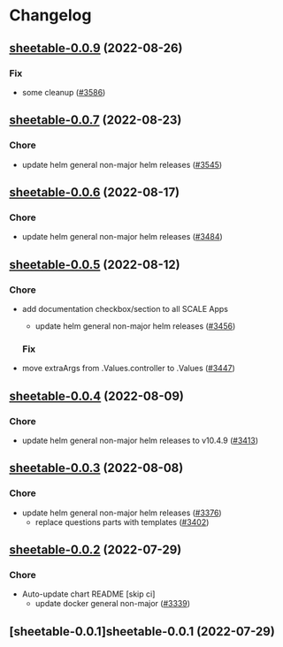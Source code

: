 # Changelog



## [sheetable-0.0.9](https://github.com/truecharts/charts/compare/sheetable-0.0.7...sheetable-0.0.9) (2022-08-26)

### Fix

- some cleanup ([#3586](https://github.com/truecharts/charts/issues/3586))




## [sheetable-0.0.7](https://github.com/truecharts/charts/compare/sheetable-0.0.6...sheetable-0.0.7) (2022-08-23)

### Chore

- update helm general non-major helm releases ([#3545](https://github.com/truecharts/charts/issues/3545))




## [sheetable-0.0.6](https://github.com/truecharts/charts/compare/sheetable-0.0.5...sheetable-0.0.6) (2022-08-17)

### Chore

- update helm general non-major helm releases ([#3484](https://github.com/truecharts/charts/issues/3484))




## [sheetable-0.0.5](https://github.com/truecharts/charts/compare/sheetable-0.0.4...sheetable-0.0.5) (2022-08-12)

### Chore

- add documentation checkbox/section to all SCALE Apps
  - update helm general non-major helm releases ([#3456](https://github.com/truecharts/charts/issues/3456))

  ### Fix

- move extraArgs from .Values.controller to .Values ([#3447](https://github.com/truecharts/charts/issues/3447))




## [sheetable-0.0.4](https://github.com/truecharts/charts/compare/sheetable-0.0.3...sheetable-0.0.4) (2022-08-09)

### Chore

- update helm general non-major helm releases to v10.4.9 ([#3413](https://github.com/truecharts/charts/issues/3413))




## [sheetable-0.0.3](https://github.com/truecharts/charts/compare/sheetable-0.0.2...sheetable-0.0.3) (2022-08-08)

### Chore

- update helm general non-major helm releases ([#3376](https://github.com/truecharts/charts/issues/3376))
  - replace questions parts with templates ([#3402](https://github.com/truecharts/charts/issues/3402))




## [sheetable-0.0.2](https://github.com/truecharts/apps/compare/sheetable-0.0.1...sheetable-0.0.2) (2022-07-29)

### Chore

- Auto-update chart README [skip ci]
  - update docker general non-major ([#3339](https://github.com/truecharts/apps/issues/3339))




## [sheetable-0.0.1]sheetable-0.0.1 (2022-07-29)
